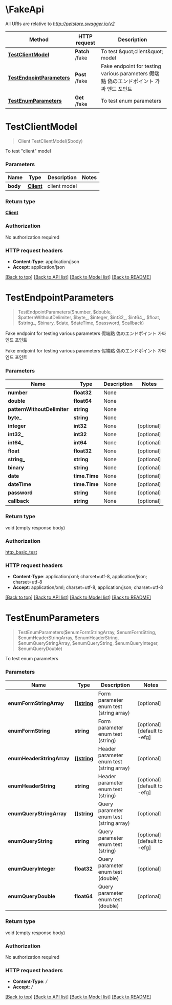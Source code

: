 # \FakeApi

All URIs are relative to *http://petstore.swagger.io/v2*

Method | HTTP request | Description
------------- | ------------- | -------------
[**TestClientModel**](FakeApi.md#TestClientModel) | **Patch** /fake | To test \&quot;client\&quot; model
[**TestEndpointParameters**](FakeApi.md#TestEndpointParameters) | **Post** /fake | Fake endpoint for testing various parameters 假端點 偽のエンドポイント 가짜 엔드 포인트 
[**TestEnumParameters**](FakeApi.md#TestEnumParameters) | **Get** /fake | To test enum parameters


# **TestClientModel**
> Client TestClientModel($body)

To test \"client\" model


### Parameters

Name | Type | Description  | Notes
------------- | ------------- | ------------- | -------------
 **body** | [**Client**](Client.md)| client model | 

### Return type

[**Client**](Client.md)

### Authorization

No authorization required

### HTTP request headers

 - **Content-Type**: application/json
 - **Accept**: application/json

[[Back to top]](#) [[Back to API list]](../README.md#documentation-for-api-endpoints) [[Back to Model list]](../README.md#documentation-for-models) [[Back to README]](../README.md)

# **TestEndpointParameters**
> TestEndpointParameters($number, $double, $patternWithoutDelimiter, $byte_, $integer, $int32_, $int64_, $float, $string_, $binary, $date, $dateTime, $password, $callback)

Fake endpoint for testing various parameters 假端點 偽のエンドポイント 가짜 엔드 포인트 

Fake endpoint for testing various parameters 假端點 偽のエンドポイント 가짜 엔드 포인트 


### Parameters

Name | Type | Description  | Notes
------------- | ------------- | ------------- | -------------
 **number** | **float32**| None | 
 **double** | **float64**| None | 
 **patternWithoutDelimiter** | **string**| None | 
 **byte_** | **string**| None | 
 **integer** | **int32**| None | [optional] 
 **int32_** | **int32**| None | [optional] 
 **int64_** | **int64**| None | [optional] 
 **float** | **float32**| None | [optional] 
 **string_** | **string**| None | [optional] 
 **binary** | **string**| None | [optional] 
 **date** | **time.Time**| None | [optional] 
 **dateTime** | **time.Time**| None | [optional] 
 **password** | **string**| None | [optional] 
 **callback** | **string**| None | [optional] 

### Return type

void (empty response body)

### Authorization

[http_basic_test](../README.md#http_basic_test)

### HTTP request headers

 - **Content-Type**: application/xml; charset=utf-8, application/json; charset=utf-8
 - **Accept**: application/xml; charset=utf-8, application/json; charset=utf-8

[[Back to top]](#) [[Back to API list]](../README.md#documentation-for-api-endpoints) [[Back to Model list]](../README.md#documentation-for-models) [[Back to README]](../README.md)

# **TestEnumParameters**
> TestEnumParameters($enumFormStringArray, $enumFormString, $enumHeaderStringArray, $enumHeaderString, $enumQueryStringArray, $enumQueryString, $enumQueryInteger, $enumQueryDouble)

To test enum parameters


### Parameters

Name | Type | Description  | Notes
------------- | ------------- | ------------- | -------------
 **enumFormStringArray** | [**[]string**](string.md)| Form parameter enum test (string array) | [optional] 
 **enumFormString** | **string**| Form parameter enum test (string) | [optional] [default to -efg]
 **enumHeaderStringArray** | [**[]string**](string.md)| Header parameter enum test (string array) | [optional] 
 **enumHeaderString** | **string**| Header parameter enum test (string) | [optional] [default to -efg]
 **enumQueryStringArray** | [**[]string**](string.md)| Query parameter enum test (string array) | [optional] 
 **enumQueryString** | **string**| Query parameter enum test (string) | [optional] [default to -efg]
 **enumQueryInteger** | **float32**| Query parameter enum test (double) | [optional] 
 **enumQueryDouble** | **float64**| Query parameter enum test (double) | [optional] 

### Return type

void (empty response body)

### Authorization

No authorization required

### HTTP request headers

 - **Content-Type**: */*
 - **Accept**: */*

[[Back to top]](#) [[Back to API list]](../README.md#documentation-for-api-endpoints) [[Back to Model list]](../README.md#documentation-for-models) [[Back to README]](../README.md)

